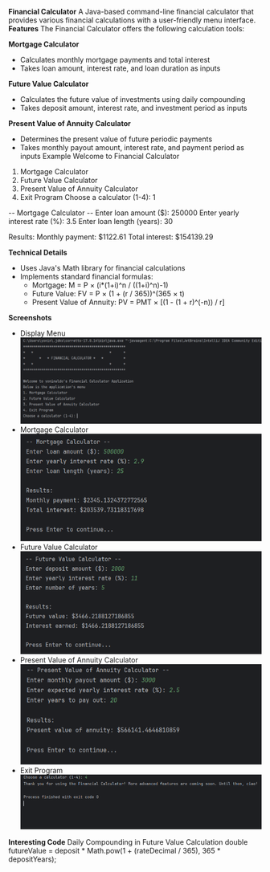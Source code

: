 **Financial Calculator**
A Java-based command-line financial calculator that provides various financial calculations with a user-friendly menu interface.
**Features**
The Financial Calculator offers the following calculation tools:

**Mortgage Calculator**
   * Calculates monthly mortgage payments and total interest
   * Takes loan amount, interest rate, and loan duration as inputs

**Future Value Calculator**

   * Calculates the future value of investments using daily compounding
   * Takes deposit amount, interest rate, and investment period as inputs

**Present Value of Annuity Calculator**

   * Determines the present value of future periodic payments
   * Takes monthly payout amount, interest rate, and payment period as inputs
Example
Welcome to Financial Calculator
1. Mortgage Calculator
2. Future Value Calculator
3. Present Value of Annuity Calculator
4. Exit Program
Choose a calculator (1-4): 1

-- Mortgage Calculator --
Enter loan amount ($): 250000
Enter yearly interest rate (%): 3.5
Enter loan length (years): 30

Results:
Monthly payment: $1122.61
Total interest: $154139.29

**Technical Details**
* Uses Java's Math library for financial calculations
* Implements standard financial formulas:
   * Mortgage: M = P × (i*(1+i)^n / ((1+i)^n)-1)
   * Future Value: FV = P × (1 + (r / 365))^(365 × t)
   * Present Value of Annuity: PV = PMT × [(1 - (1 + r)^(-n)) / r]

**Screenshots**
* Display Menu
![img.png](img.png)
* Mortgage Calculator
![img_1.png](img_1.png)
* Future Value Calculator
![img_2.png](img_2.png)
* Present Value of Annuity Calculator
![img_3.png](img_3.png)
* Exit Program
![img_4.png](img_4.png)

**Interesting Code**
Daily Compounding in Future Value Calculation
double futureValue = deposit *
Math.pow(1 + (rateDecimal / 365), 365 * depositYears);